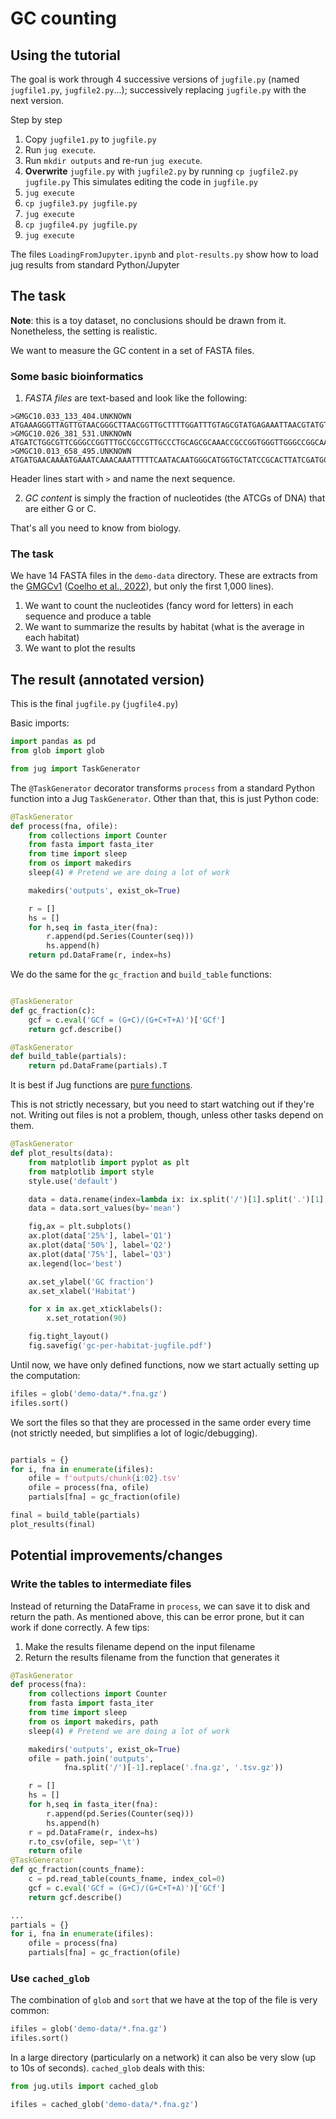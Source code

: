 # GC counting

## Using the tutorial

The goal is work through 4 successive versions of `jugfile.py` (named
`jugfile1.py`, `jugfile2.py`...); successively replacing `jugfile.py` with the
next version.

Step by step

1. Copy `jugfile1.py` to `jugfile.py`
2. Run `jug execute`.
3. Run `mkdir outputs` and re-run `jug execute`.
4. **Overwrite** `jugfile.py` with `jugfile2.py` by running `cp jugfile2.py jugfile.py`
This simulates editing the code in `jugfile.py`
5. `jug execute`
6. `cp jugfile3.py jugfile.py`
7. `jug execute`
8. `cp jugfile4.py jugfile.py`
9. `jug execute`

The files `LoadingFromJupyter.ipynb` and `plot-results.py` show how to load jug
results from standard Python/Jupyter

## The task

**Note**: this is a toy dataset, no conclusions should be drawn from it.
Nonetheless, the setting is realistic.

We want to measure the GC content in a set of FASTA files.

### Some basic bioinformatics

1. _FASTA files_ are text-based and look like the following:

```
>GMGC10.033_133_404.UNKNOWN
ATGAAAGGGTTAGTTGTAACGGGCTTAACGGTTGCTTTTGGATTTGTAGCGTATGAGAAATTAACGTATGTAGTTGATGTTGTGAAACATTTGATCGCTTAG
>GMGC10.026_381_531.UNKNOWN
ATGATCTGGCGTTCGGGCCGGTTTGCCGCCGTTGCCCTGCAGCGCAAACCGCCGGTGGGTTGGGCCGGCAACCTGGTGCAGCCTGAAAAATTACGGGTATAA
>GMGC10.013_658_495.UNKNOWN
ATGATGAACAAAATGAAATCAAACAAATTTTTCAATACAATGGGCATGGTGCTATCCGCACTTATCGATGCAAAAGCAGTTGCAACTACATTAAACAAATAA
```

Header lines start with `>` and name the next sequence.


2. _GC content_ is simply the fraction of nucleotides (the ATCGs of DNA) that are either G or C.

That's all you need to know from biology.

### The task

We have 14 FASTA files in the `demo-data` directory. These are extracts from the [GMGCv1](https://gmgc.embl.de) ([Coelho et al., 2022](https://www.nature.com/articles/s41586-021-04233-4)), but only the first 1,000 lines).

1. We want to count the nucleotides (fancy word for letters) in each sequence and produce a table
2. We want to summarize the results by habitat (what is the average in each habitat)
3. We want to plot the results

## The result (annotated version)

This is the final `jugfile.py` (`jugfile4.py`)


Basic imports:

```python
import pandas as pd
from glob import glob

from jug import TaskGenerator
```


The `@TaskGenerator` decorator transforms `process` from a standard Python
function into a Jug `TaskGenerator`. Other than that, this is just Python code:

```python
@TaskGenerator
def process(fna, ofile):
    from collections import Counter
    from fasta import fasta_iter
    from time import sleep
    from os import makedirs
    sleep(4) # Pretend we are doing a lot of work

    makedirs('outputs', exist_ok=True)

    r = []
    hs = []
    for h,seq in fasta_iter(fna):
        r.append(pd.Series(Counter(seq)))
        hs.append(h)
    return pd.DataFrame(r, index=hs)
```

We do the same for the `gc_fraction` and `build_table` functions:

```python

@TaskGenerator
def gc_fraction(c):
    gcf = c.eval('GCf = (G+C)/(G+C+T+A)')['GCf']
    return gcf.describe()

@TaskGenerator
def build_table(partials):
    return pd.DataFrame(partials).T
```

It is best if Jug functions are [pure
functions](https://en.wikipedia.org/wiki/Pure_function).

This is not strictly necessary, but you need to start watching out if they're
not. Writing out files is not a problem, though, unless other tasks depend on them.

```python
@TaskGenerator
def plot_results(data):
    from matplotlib import pyplot as plt
    from matplotlib import style
    style.use('default')

    data = data.rename(index=lambda ix: ix.split('/')[1].split('.')[1], )
    data = data.sort_values(by='mean')

    fig,ax = plt.subplots()
    ax.plot(data['25%'], label='Q1')
    ax.plot(data['50%'], label='Q2')
    ax.plot(data['75%'], label='Q3')
    ax.legend(loc='best')

    ax.set_ylabel('GC fraction')
    ax.set_xlabel('Habitat')

    for x in ax.get_xticklabels():
        x.set_rotation(90)

    fig.tight_layout()
    fig.savefig('gc-per-habitat-jugfile.pdf')
```

Until now, we have only defined functions, now we start actually setting up the computation:

```python
ifiles = glob('demo-data/*.fna.gz')
ifiles.sort()
```
We sort the files so that they are processed in the same order every time (not
strictly needed, but simplifies a lot of logic/debugging).


```python

partials = {}
for i, fna in enumerate(ifiles):
    ofile = f'outputs/chunk{i:02}.tsv'
    ofile = process(fna, ofile)
    partials[fna] = gc_fraction(ofile)

final = build_table(partials)
plot_results(final)
```

## Potential improvements/changes

### Write the tables to intermediate files

Instead of returning the DataFrame in `process`, we can save it to disk and
return the path. As mentioned above, this can be error prone, but it can work
if done correctly. A few tips:

1. Make the results filename depend on the input filename
2. Return the results filename from the function that generates it

```python
@TaskGenerator
def process(fna):
    from collections import Counter
    from fasta import fasta_iter
    from time import sleep
    from os import makedirs, path
    sleep(4) # Pretend we are doing a lot of work

    makedirs('outputs', exist_ok=True)
    ofile = path.join('outputs',
            fna.split('/')[-1].replace('.fna.gz', '.tsv.gz'))

    r = []
    hs = []
    for h,seq in fasta_iter(fna):
        r.append(pd.Series(Counter(seq)))
        hs.append(h)
    r = pd.DataFrame(r, index=hs)
    r.to_csv(ofile, sep='\t')
    return ofile
@TaskGenerator
def gc_fraction(counts_fname):
    c = pd.read_table(counts_fname, index_col=0)
    gcf = c.eval('GCf = (G+C)/(G+C+T+A)')['GCf']
    return gcf.describe()

...
partials = {}
for i, fna in enumerate(ifiles):
    ofile = process(fna)
    partials[fna] = gc_fraction(ofile)
```

### Use `cached_glob`

The combination of `glob` and `sort` that we have at the top of the file is
very common:

```python
ifiles = glob('demo-data/*.fna.gz')
ifiles.sort()
```

In a large directory (particularly on a network) it can also be very slow (up
to 10s of seconds). `cached_glob` deals with this:

```python
from jug.utils import cached_glob

ifiles = cached_glob('demo-data/*.fna.gz')
```


